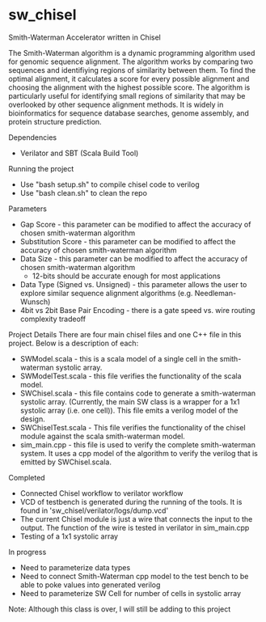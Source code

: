 # sw_chisel
Smith-Waterman Accelerator written in Chisel

The Smith-Waterman algorithm is a dynamic programming algorithm used for genomic sequence alignment. The algorithm works by comparing two sequences and identifiying regions of similarity between them. To find the optimal alignment, it calculates a score for every possible alignment and choosing the alignment with the highest possible score. The algorithm is particularly useful for identifying small regions of similarity that may be overlooked by other sequence alignment methods. It is widely in bioinformatics for sequence database searches, genome assembly, and protein structure prediction.

Dependencies
- Verilator and SBT (Scala Build Tool)

Running the project
- Use "bash setup.sh" to compile chisel code to verilog
- Use "bash clean.sh" to clean the repo

Parameters
- Gap Score - this parameter can be modified to affect the accuracy of chosen smith-waterman algorithm
- Substitution Score - this parameter can be modified to affect the accuracy of chosen smith-waterman algorithm
- Data Size - this parameter can be modified to affect the accuracy of chosen smith-waterman algorithm
  - 12-bits should be accurate enough for most applications
- Data Type (Signed vs. Unsigned) - this parameter allows the user to explore similar sequence alignment algorithms (e.g. Needleman-Wunsch)
- 4bit vs 2bit Base Pair Encoding - there is a gate speed vs. wire routing complexity tradeoff

Project Details
There are four main chisel files and one C++ file in this project. Below is a description of each:

- SWModel.scala - this is a scala model of a single cell in the smith-waterman systolic array.
- SWModelTest.scala - this file verifies the functionality of the scala model.
- SWChisel.scala - this file contains code to generate a smith-waterman systolic array. (Currently, the main SW class is a wrapper for a 1x1 systolic array (i.e. one cell)). This file emits a verilog model of the design.
- SWChiselTest.scala - This file verifies the functionality of the chisel module against the scala smith-waterman model.
- sim_main.cpp - this file is used to verify the complete smith-waterman system. It uses a cpp model of the algorithm to verify the verilog that is emitted by SWChisel.scala.

Completed
- Connected Chisel workflow to verilator workflow
- VCD of testbench is generated during the running of the tools. It is found in 'sw_chisel/verilator/logs/dump.vcd'
- The current Chisel module is just a wire that connects the input to the output. The function of the wire is tested in verilator in sim_main.cpp
- Testing of a 1x1 systolic array

In progress
- Need to parameterize data types
- Need to connect Smith-Waterman cpp model to the test bench to be able to poke values into generated verilog
- Need to parameterize SW Cell for number of cells in systolic array

Note: Although this class is over, I will still be adding to this project
